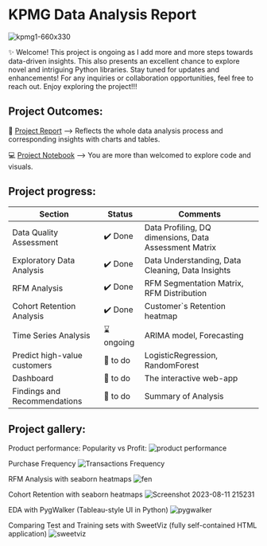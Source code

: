 # KPMG Data Analysis Report

![kpmg1-660x330](https://github.com/NickTimosh/KPMG_project/assets/116592259/b3f9ef9f-5836-40b4-93c6-11c448e4143f)


✨ Welcome! This project is ongoing as I add more and more steps towards data-driven insights. This also presents an excellent chance to explore novel and intriguing Python libraries. Stay tuned for updates and enhancements! For any inquiries or collaboration opportunities, feel free to reach out. Enjoy exploring the project!!!

## Project Outcomes:

📑 [Project Report](https://github.com/NickTimosh/KPMG_project/blob/main/Deliverables/kpmg_Report_draft.pdf) --> Reflects the whole data analysis process and corresponding insights with charts and tables.

💻 [Project Notebook](https://github.com/NickTimosh/KPMG_project/tree/main/Notebook) --> You are more than welcomed to explore code and visuals. 

## Project progress:

| Section | Status | Comments |
| -------- | -------- | -------- |
| Data Quality Assessment | ✔️ Done | Data Profiling, DQ dimensions, Data Assessment Matrix |
| Exploratory Data Analysis | ✔️ Done | Data Understanding, Data Cleaning, Data Insights |
| RFM Analysis | ✔️ Done | RFM Segmentation Matrix, RFM Distribution |
| Cohort Retention Analysis | ✔️ Done | Customer`s Retention heatmap |
| Time Series Analysis | ⌛ ongoing | ARIMA model, Forecasting |
| Predict high-value customers | 📃 to do | LogisticRegression, RandomForest |
| Dashboard | 📃 to do | The interactive web-app |
| Findings and Recommendations | 📃 to do | Summary of Analysis |

## Project gallery:

Product performance: Popularity vs Profit:
![product performance](https://github.com/NickTimosh/KPMG_project/assets/116592259/9b7ee14a-5104-4234-a401-8fd5742c0679)

Purchase Frequency 
![Transactions Frequency](https://github.com/NickTimosh/KPMG_project/assets/116592259/106307dd-aecf-45b4-813d-1ca21b38fc34)

RFM Analysis with seaborn heatmaps
![fen](https://github.com/NickTimosh/KPMG_project/assets/116592259/4e7f1d0c-d59e-4ced-aaff-4ad4615bbb6c)

Cohort Retention with seaborn heatmaps
![Screenshot 2023-08-11 215231](https://github.com/NickTimosh/KPMG_project/assets/116592259/708eaf1c-7e8f-4bd1-9232-5c5ff36f013b)

EDA with PygWalker (Tableau-style UI in Python)
![pygwalker](https://github.com/NickTimosh/KPMG_project/assets/116592259/c51a8004-0367-4361-8d85-f043c97cbcce)

Comparing Test and Training sets with SweetViz (fully self-contained HTML application)
![sweetviz](https://github.com/NickTimosh/KPMG_project/assets/116592259/1ee78539-8ba7-48dd-9967-88e022b01661)

